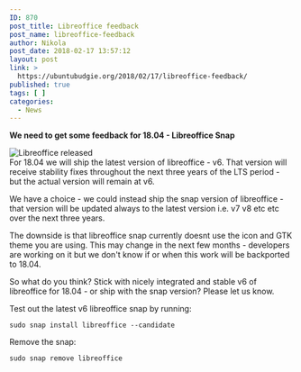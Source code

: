 ```yaml
---
ID: 870
post_title: Libreoffice feedback
post_name: libreoffice-feedback
author: Nikola
post_date: 2018-02-17 13:57:12
layout: post
link: >
  https://ubuntubudgie.org/2018/02/17/libreoffice-feedback/
published: true
tags: [ ]
categories:
  - News
---
```

<strong>We need to get some feedback for 18.04 - Libreoffice Snap</strong>
<div class="uk-overlay uk-overlay-hover uk-visible-hover">

<img src="https://ubuntubudgie.org/wp-content/uploads/2018/02/libreoffice-released.jpg" alt="Libreoffice released" />
<div class="uk-overlay-panel uk-overlay-background uk-overlay-fade"></div>
</div>
For 18.04 we will ship the latest version of libreoffice - v6. That version will receive stability fixes throughout the next three years of the LTS period - but the actual version will remain at v6.

We have a choice - we could instead ship the snap version of libreoffice - that version will be updated always to the latest version i.e. v7 v8 etc etc over the next three years.

The downside is that libreoffice snap currently doesnt use the icon and GTK theme you are using. This may change in the next few months - developers are working on it but we don't know if or when this work will be backported to 18.04.

So what do you think? Stick with nicely integrated and stable v6 of libreoffice for 18.04 - or ship with the snap version? Please let us know.

Test out the latest v6 libreoffice snap by running:
<pre><code>sudo snap install libreoffice --candidate
</code></pre>
Remove the snap:
<pre><code>sudo snap remove libreoffice</code></pre>